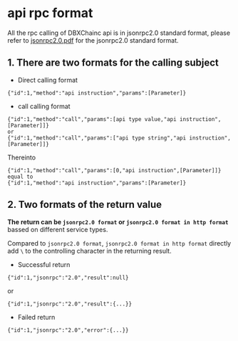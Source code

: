 # api rpc format

All the rpc calling of DBXChainc api is in jsonrpc2.0 standard format, please refer to [jsonrpc2.0.pdf](jsonrpc2.0.pdf) for the jsonrpc2.0 standard format.

## 1. There are two formats for the calling subject

* Direct calling format
```
{"id":1,"method":"api instruction","params":[Parameter]}
```

* call calling format

```
{"id":1,"method":"call","params":[api type value,"api instruction",[Parameter]]}
or
{"id":1,"method":"call","params":["api type string","api instruction",[Parameter]]}
```

Thereinto
```
{"id":1,"method":"call","params":[0,"api instruction",[Parameter]]}
equal to 
{"id":1,"method":"api instruction","params":[Parameter]}
```


## 2. Two formats of the return value
<b> The return can be `jsonrpc2.0 format` or `jsonrpc2.0 format in http format`</b> bassed on different service types.

Compared to `jsonrpc2.0 format`, `jsonrpc2.0 format in http format` directly add `\` to the controlling character in the returning result.

* Successful return

```
{"id":1,"jsonrpc":"2.0","result":null}
```
or
```
{"id":1,"jsonrpc":"2.0","result":{...}}
```

* Failed return
```
{"id":1,"jsonrpc":"2.0","error":{...}}
```
